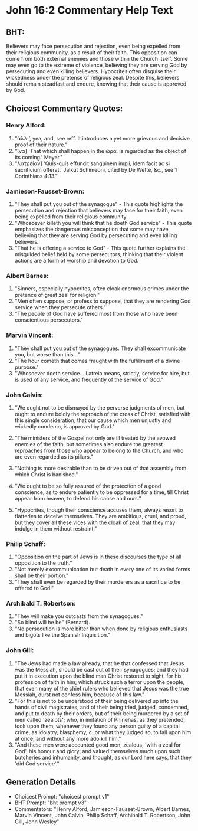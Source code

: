# John 16:2 Commentary Help Text

## BHT:
Believers may face persecution and rejection, even being expelled from their religious community, as a result of their faith. This opposition can come from both external enemies and those within the Church itself. Some may even go to the extreme of violence, believing they are serving God by persecuting and even killing believers. Hypocrites often disguise their wickedness under the pretense of religious zeal. Despite this, believers should remain steadfast and endure, knowing that their cause is approved by God.

## Choicest Commentary Quotes:
### Henry Alford:
1. "ἀλλ ʼ, yea, and, see reff. It introduces a yet more grievous and decisive proof of their nature."
2. "ἵνα] 'That which shall happen in the ὥρα, is regarded as the object of its coming.' Meyer."
3. "λατρείαν] 'Quis-quis effundit sanguinem impii, idem facit ac si sacrificium offerat.' Jalkut Schimeoni, cited by De Wette, &c., see 1 Corinthians 4:13."

### Jamieson-Fausset-Brown:
1. "They shall put you out of the synagogue" - This quote highlights the persecution and rejection that believers may face for their faith, even being expelled from their religious community.
2. "Whosoever killeth you will think that he doeth God service" - This quote emphasizes the dangerous misconception that some may have, believing that they are serving God by persecuting and even killing believers.
3. "That he is offering a service to God" - This quote further explains the misguided belief held by some persecutors, thinking that their violent actions are a form of worship and devotion to God.

### Albert Barnes:
1. "Sinners, especially hypocrites, often cloak enormous crimes under the pretence of great zeal for religion."
2. "Men often suppose, or profess to suppose, that they are rendering God service when they persecute others."
3. "The people of God have suffered most from those who have been conscientious persecutors."

### Marvin Vincent:
1. "They shall put you out of the synagogues. They shall excommunicate you, but worse than this..."
2. "The hour cometh that comes fraught with the fulfillment of a divine purpose."
3. "Whosoever doeth service... Latreia means, strictly, service for hire, but is used of any service, and frequently of the service of God."

### John Calvin:
1. "We ought not to be dismayed by the perverse judgments of men, but ought to endure boldly the reproach of the cross of Christ, satisfied with this single consideration, that our cause which men unjustly and wickedly condemn, is approved by God."

2. "The ministers of the Gospel not only are ill treated by the avowed enemies of the faith, but sometimes also endure the greatest reproaches from those who appear to belong to the Church, and who are even regarded as its pillars."

3. "Nothing is more desirable than to be driven out of that assembly from which Christ is banished."

4. "We ought to be so fully assured of the protection of a good conscience, as to endure patiently to be oppressed for a time, till Christ appear from heaven, to defend his cause and ours."

5. "Hypocrites, though their conscience accuses them, always resort to flatteries to deceive themselves. They are ambitious, cruel, and proud, but they cover all these vices with the cloak of zeal, that they may indulge in them without restraint."

### Philip Schaff:
1. "Opposition on the part of Jews is in these discourses the type of all opposition to the truth."
2. "Not merely excommunication but death in every one of its varied forms shall be their portion."
3. "They shall even be regarded by their murderers as a sacrifice to be offered to God."

### Archibald T. Robertson:
1. "They will make you outcasts from the synagogues."
2. "So blind will he be" (Bernard).
3. "No persecution is more bitter than when done by religious enthusiasts and bigots like the Spanish Inquisition."

### John Gill:
1. "The Jews had made a law already, that he that confessed that Jesus was the Messiah, should be cast out of their synagogues; and they had put it in execution upon the blind man Christ restored to sight, for his profession of faith in him; which struck such a terror upon the people, that even many of the chief rulers who believed that Jesus was the true Messiah, durst not confess him, because of this law."
2. "For this is not to be understood of their being delivered up into the hands of civil magistrates, and of their being tried, judged, condemned, and put to death by their orders, but of their being murdered by a set of men called 'zealots'; who, in imitation of Phinehas, as they pretended, took upon them, whenever they found any person guilty of a capital crime, as idolatry, blasphemy, c. or what they judged so, to fall upon him at once, and without any more ado kill him."
3. "And these men were accounted good men, zealous, 'with a zeal for God', his honour and glory; and valued themselves much upon such butcheries and inhumanity, and thought, as our Lord here says, that they 'did God service'."


## Generation Details
- Choicest Prompt: "choicest prompt v1"
- BHT Prompt: "bht prompt v3"
- Commentators: "Henry Alford, Jamieson-Fausset-Brown, Albert Barnes, Marvin Vincent, John Calvin, Philip Schaff, Archibald T. Robertson, John Gill, John Wesley"
